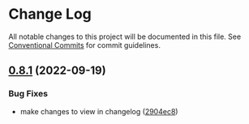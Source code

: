 # Change Log

All notable changes to this project will be documented in this file.
See [Conventional Commits](https://conventionalcommits.org) for commit guidelines.

## [0.8.1](https://github.com/nikita-reva/design_system-exercise/compare/v0.8.0...v0.8.1) (2022-09-19)


### Bug Fixes

* make changes to view in changelog ([2904ec8](https://github.com/nikita-reva/design_system-exercise/commit/2904ec88fa814e3ec7507fe6568498ea8ce58173))
